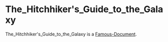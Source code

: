 # The_Hitchhiker's_Guide_to_the_Galaxy

The_Hitchhiker's_Guide_to_the_Galaxy is a [Famous-Document](71000000.md).